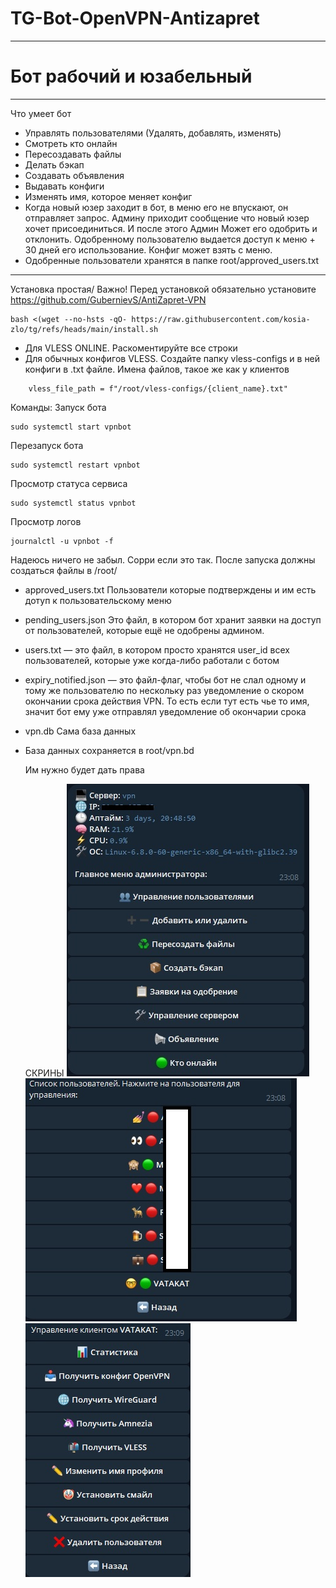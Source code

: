 # TG-Bot-OpenVPN-Antizapret

---
# Бот рабочий и юзабельный
---

Что умеет бот
- Управлять пользователями (Удалять, добавлять, изменять)
- Смотреть кто онлайн
- Пересоздавать файлы
- Делать бэкап
- Создавать объявления
- Выдавать конфиги
- Изменять имя, которое меняет конфиг
- Когда новый юзер заходит в бот, в меню его не впускают, он отправляет запрос. Админу приходит сообщение что новый юзер хочет присоединиться. И после этого Админ Может его одобрить и отклонить. Одобренному пользователю выдается доступ к меню + 30 дней его использование. Конфиг может взять с меню. 
- Одобренные пользователи хранятся в папке root/approved_users.txt
---

Установка простая/ Важно! Перед установкой обязательно установите https://github.com/GubernievS/AntiZapret-VPN
```
bash <(wget --no-hsts -qO- https://raw.githubusercontent.com/kosia-zlo/tg/refs/heads/main/install.sh
```

- Для VLESS ONLINE. Раскоментируйте все строки
- Для обычных конфигов VLESS. Создайте папку vless-configs и в ней конфиги в .txt файле. Имена файлов, такое же как у клиентов
```
    vless_file_path = f"/root/vless-configs/{client_name}.txt"
```
Команды:
Запуск бота
```
sudo systemctl start vpnbot
```
Перезапуск бота
```
sudo systemctl restart vpnbot
```

Просмотр статуса сервиса
```
sudo systemctl status vpnbot
```

Просмотр логов
```
journalctl -u vpnbot -f
```


Надеюсь ничего не забыл. Сорри если это так. После запуска должны создаться файлы в /root/
- approved_users.txt   Пользователи которые подтверждены и им есть дотуп к пользовательскому меню
- pending_users.json Это файл, в котором бот хранит заявки на доступ от пользователей, которые ещё не одобрены админом.
- users.txt — это файл, в котором просто хранятся user_id всех пользователей, которые уже когда-либо работали с ботом
- expiry_notified.json — это файл-флаг, чтобы бот не слал одному и тому же пользователю по нескольку раз уведомление о скором окончании срока действия VPN. То есть если тут есть чье то имя, значит бот ему уже отправлял уведомление об окончарии срока
- vpn.db Сама база данных
- База данных сохраняется в root/vpn.bd

  Им нужно будет дать права

  СКРИНЫ
  ![Иллюстрация к проекту](https://github.com/VATAKATru61/TG-Bot-OpenVPN-Antizapret/blob/main/img/main.jpg)
  ![Иллюстрация к проекту](https://github.com/VATAKATru61/TG-Bot-OpenVPN-Antizapret/blob/main/img/user.jpg)
  ![Иллюстрация к проекту](https://github.com/VATAKATru61/TG-Bot-OpenVPN-Antizapret/blob/main/img/profile.jpg)

